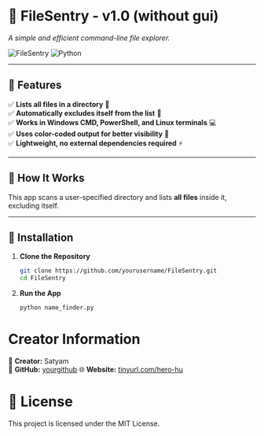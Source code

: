 # 🚀 FileSentry - v1.0 (without gui)
_A simple and efficient command-line file explorer._  

![FileSentry](https://img.shields.io/badge/Version-1.0-blue) ![Python](https://img.shields.io/badge/Python-3.8%2B-brightgreen)  

---

## 📌 Features  
✅ **Lists all files in a directory** 📂  
✅ **Automatically excludes itself from the list** 🚫  
✅ **Works in Windows CMD, PowerShell, and Linux terminals** 💻  
✅ **Uses color-coded output for better visibility** 🎨  
✅ **Lightweight, no external dependencies required** ⚡  

---

## 📜 How It Works  
This app scans a user-specified directory and lists **all files** inside it, excluding itself.  

---

## 🔧 Installation  
1. **Clone the Repository**  
   ```sh
   git clone https://github.com/yourusername/FileSentry.git
   cd FileSentry

2. **Run the App**
    ```sh
   python name_finder.py
# Creator Information

📌 **Creator:** Satyam  
🔗 **GitHub:** [yourgithub]([https://github.com/yourgithub](https://github.com/satyam-64136))  
🌐 **Website:** [tinyurl.com/hero-hu](https://tinyurl.com/hero-hu)

# 📝 License
This project is licensed under the MIT License.

